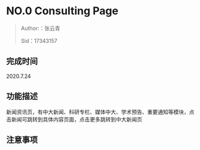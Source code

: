 # NO.0 Consulting Page

> Author:：张云青
>
> Sid：17343157 



## 完成时间

2020.7.24



## 功能描述

新闻资讯页，有中大新闻、科研专栏、媒体中大、学术预告、重要通知等模块，点击新闻可跳转到具体内容页面，点击更多跳转到中大新闻页


## 注意事项